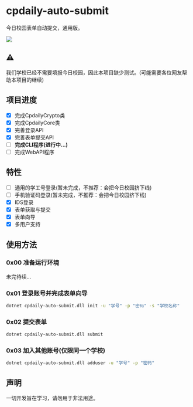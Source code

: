 # cpdaily-auto-submit
今日校园表单自动提交，通用版。

![](https://github.com/cyanray/cpdaily-auto-submit/workflows/build/badge.svg)

## ⚠
我们学校已经不需要填报今日校园，因此本项目缺少测试。(可能需要各位网友帮助本项目的继续)

## 项目进度
- [x] 完成CpdailyCrypto类
- [x] 完成CpdailyCore类
- [x] 完善登录API
- [x] 完善表单提交API
- [ ] **完成CLI程序(进行中...)**
- [ ] 完成WebAPI程序

## 特性
- [ ] 通用的学工号登录(暂未完成，不推荐：会把今日校园挤下线)
- [ ] 手机验证码登录(暂未完成，不推荐：会把今日校园挤下线)
- [x] IDS登录
- [x] 表单获取与提交
- [x] 表单向导
- [x] 多用户支持

## 使用方法

### 0x00 准备运行环境

未完待续...

### 0x01 登录账号并完成表单向导

```bash
dotnet cpdaily-auto-submit.dll init -u "学号" -p "密码" -s "学校名称"
```

### 0x02 提交表单

```bash
dotnet cpdaily-auto-submit.dll submit
```
### 0x03 加入其他账号(仅限同一个学校)

```bash
dotnet cpdaily-auto-submit.dll adduser -u "学号" -p "密码"
```

## 声明
一切开发旨在学习，请勿用于非法用途。
